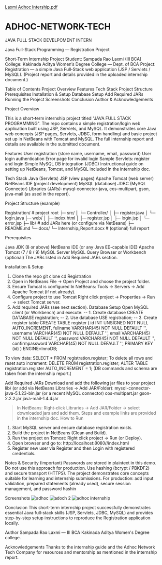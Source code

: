 [Laxmi Adhoc Intership.pdf](https://github.com/user-attachments/files/22233833/Laxmi.Adhoc.Intership.pdf)
# ADHOC-NETWORK-TECH
JAVA FULL STACK DEVELPOMENT INTERN

Java Full-Stack Programming — Registration Project

Short-Term Internship Project
Student: Sampada Rao Laxmi (III BCA)
College: Kakinada Aditya Women’s Degree College — Dept. of BCA
Project: Registration — a simple Java Full-Stack web application (JSP / Servlets / MySQL).
(Project report and details provided in the uploaded internship document.)

Table of Contents
Project Overview
Features
Tech Stack
Project Structure
Prerequisites
Installation & Setup
Database Setup
Add Required JARs
Running the Project
Screenshots
Conclusion
Author & Acknowledgements

Project Overview

This is a short-term internship project titled "JAVA FULL STACK PROGRAMMING".
The repo contains a simple registration/login web application built using JSP, Servlets, and MySQL. It demonstrates core Java web concepts (JSP pages, Servlets, JDBC, form handling) and basic project set up in NetBeans with Tomcat and MySQL. The full internship report and details are available in the submitted document.

Features
User registration (store name, username, email, password)
User login authentication
Error page for invalid login
Sample Servlets: register and login
Simple MySQL DB integration (JDBC)
Instructional guide on setting up NetBeans, Tomcat, and MySQL included in the internship doc.

Tech Stack
Java (Servlets)
JSP (view pages)
Apache Tomcat (web server)
NetBeans IDE (project development)
MySQL (database)
JDBC (MySQL Connector)
Libraries (JARs): mysql-connector-java, cos-multipart, gson, java-mail (as used in the report).

Project Structure (example)

Registration/                 # project root
├─ src/
│  └─ Controller/
│     ├─ register.java
│     └─ login.java
├─ web/
│  ├─ index.html
│  ├─ register.jsp
│  ├─ login.jsp
│  └─ error.jsp
├─ lib/                       # add JARs here (or configure via NetBeans)
├─ README.md
└─ docs/
   └─ Internship_Report.docx  # (optional) full report

Prerequisites

Java JDK (8 or above)
NetBeans IDE (or any Java EE-capable IDE)
Apache Tomcat (7 / 8 / 9)
MySQL Server
MySQL Query Browser or Workbench (optional)
The JARs listed in Add Required JARs section.

Installation & Setup
1. Clone the repo
git clone <your-repo-url>
cd Registration
2. Open in NetBeans
File → Open Project and choose the project folder.
3. Ensure Tomcat is configured
In NetBeans: Tools → Servers → Add Apache Tomcat (if not already).
4. Configure project to use Tomcat
Right click project → Properties → Run → select Tomcat server.
5. Add required JARs (see next section).
Database Setup
Open MySQL client (or Workbench) and execute:
-- 1. Create database
CREATE DATABASE registration;
-- 2. Use database
USE registration;
-- 3. Create register table
CREATE TABLE register (
  id INT UNSIGNED NOT NULL AUTO_INCREMENT,
  fullname VARCHAR(45) NOT NULL DEFAULT '',
  username VARCHAR(45) NOT NULL DEFAULT '',
  email VARCHAR(45) NOT NULL DEFAULT '',
  password VARCHAR(45) NOT NULL DEFAULT '',
  confirmpassword VARCHAR(45) NOT NULL DEFAULT '',
  PRIMARY KEY (id)
) ENGINE=InnoDB;

To view data:
SELECT * FROM registration.register;
To delete all rows and reset auto increment:
DELETE FROM registration.register;
ALTER TABLE registration.register AUTO_INCREMENT = 1;
(DB commands and schema are taken from the internship report.)

Add Required JARs
Download and add the following jar files to your project lib/ (or add via NetBeans Libraries → Add JAR/Folder):
mysql-connector-java-5.1.23-bin.jar (or a recent MySQL connector)
cos-multipart.jar
gson-2.2.2.jar
java-mail-1.4.4.jar

> In NetBeans: Right-click Libraries → Add JAR/Folder → select downloaded jars and add them. Steps and example links are provided in the internship doc.
How to Run
1. Start MySQL server and ensure database registration exists.
2. Build the project in NetBeans (Clean and Build).
3. Run the project on Tomcat:
Right click project → Run (or Deploy).
4. Open browser and go to:
http://localhost:8080/<context-path>/index.html
5. Register new user via Register and then Login with registered credentials.

Notes & Security (Important)
Passwords are stored in plaintext in this demo. Do not use this approach for production. Use hashing (bcrypt / PBKDF2) and secure transport (HTTPS).
The project demonstrates core concepts suitable for learning and internship submissions.
For production: add input validation, prepared statements (already used), secure session management, and password hashin

Screenshots 
![adhoc](https://github.com/user-attachments/assets/23779672-1213-4f98-8c3c-843bfc3dd819)
![adoch 2](https://github.com/user-attachments/assets/036270d2-893c-45d7-9612-beb6a76eb6af)
![adhoc internship](https://github.com/user-attachments/assets/859c38f2-3ebe-44a6-a70c-1ddaa192a3a3)

Conclusion
This short-term internship project successfully demonstrates essential Java full-stack skills (JSP, Servlets, JDBC, MySQL) and provides step-by-step setup instructions to reproduce the Registration application locally. 

Author
Sampada Rao Laxmi — III BCA
Kakinada Aditya Women's Degree college.

Acknowledgements
Thanks to the internship guide and the Adhoc Network Tech Company for resources and mentorship as mentioned in the internship report.
